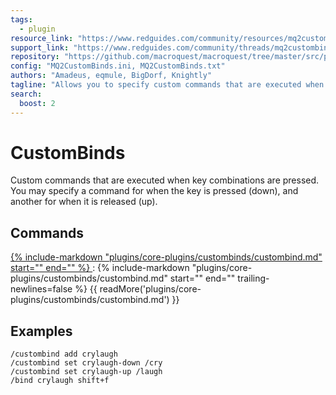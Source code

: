 ```yaml
---
tags:
  - plugin
resource_link: "https://www.redguides.com/community/resources/mq2custombinds.115/"
support_link: "https://www.redguides.com/community/threads/mq2custombinds.66819/"
repository: "https://github.com/macroquest/macroquest/tree/master/src/plugins/custombinds"
config: "MQ2CustomBinds.ini, MQ2CustomBinds.txt"
authors: "Amadeus, eqmule, BigDorf, Knightly"
tagline: "Allows you to specify custom commands that are executed when specific key combinations are pressed."
search:
  boost: 2
---
```

# CustomBinds
<!--desc-start-->
Custom commands that are executed when key combinations are pressed.
You may specify a command for when the key is pressed (down), and another for when it is released (up).
<!--desc-end-->
## Commands

<a href="custombind/">
{% 
  include-markdown "plugins/core-plugins/custombinds/custombind.md" 
  start="<!--cmd-syntax-start-->"
  end="<!--cmd-syntax-end-->"
%}
</a>
:    {% include-markdown "plugins/core-plugins/custombinds/custombind.md"
        start="<!--cmd-desc-start-->"
        end="<!--cmd-desc-end-->"
        trailing-newlines=false 
     %} {{ readMore('plugins/core-plugins/custombinds/custombind.md') }}

## Examples

```
/custombind add crylaugh
/custombind set crylaugh-down /cry
/custombind set crylaugh-up /laugh
/bind crylaugh shift+f
```

